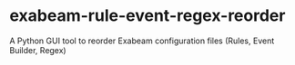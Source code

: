 # exabeam-rule-event-regex-reorder
A Python GUI tool to reorder Exabeam configuration files (Rules, Event Builder, Regex)
